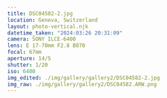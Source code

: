 ```yaml
---
title: DSC04582-2.jpg
location: Geneva, Switzerland
layout: photo-vertical.njk
datetime_taken: "2024:03:26 20:31:09"
camera: SONY ILCE-6400
lens: E 17-70mm F2.8 B070
focal: 67mm
aperture: 14/5
shutter: 1/20
iso: 6400
img_edited: ./img/gallery/gallery2/DSC04582-2.jpg
img_raw: ./img/gallery/gallery2/DSC04582.ARW.png
---
```


